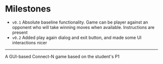 # Milestones
- `v0.1` Absolute baseline functionality. Game can be player against an opponent who will take winning moves when available. 
Instructions are present
- `v0.2` Added play again dialog and exit button, and made some UI interactions nicer
***
A GUI-based Connect-N game based on the student's P1

